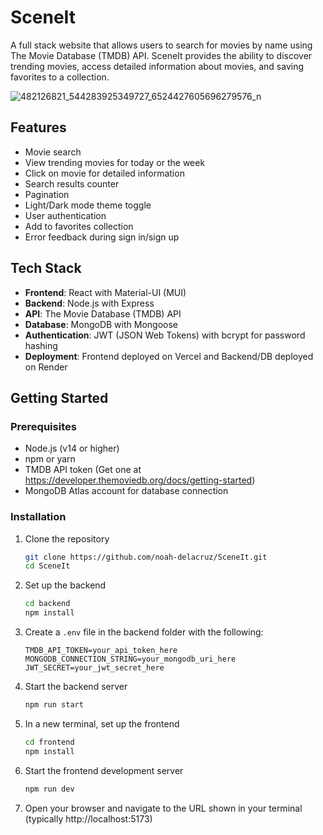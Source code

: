 # SceneIt

A full stack website that allows users to search for movies by name using The Movie Database (TMDB) API. SceneIt provides the ability to discover trending movies, access detailed information about movies, and saving favorites to a collection.

![482126821_544283925349727_6524427605696279576_n](https://github.com/user-attachments/assets/0adc8bc1-1fba-4598-ac87-d065b49ed3a0)


## Features

-   Movie search
-   View trending movies for today or the week
-   Click on movie for detailed information
-   Search results counter
-   Pagination
-   Light/Dark mode theme toggle
-   User authentication
-   Add to favorites collection
-   Error feedback during sign in/sign up

## Tech Stack

-   **Frontend**: React with Material-UI (MUI)
-   **Backend**: Node.js with Express
-   **API**: The Movie Database (TMDB) API
-   **Database**: MongoDB with Mongoose
-   **Authentication**: JWT (JSON Web Tokens) with bcrypt for password hashing
-   **Deployment**: Frontend deployed on Vercel and Backend/DB deployed on Render

## Getting Started

### Prerequisites

-   Node.js (v14 or higher)
-   npm or yarn
-   TMDB API token (Get one at https://developer.themoviedb.org/docs/getting-started)
-   MongoDB Atlas account for database connection

### Installation

1. Clone the repository

    ```bash
    git clone https://github.com/noah-delacruz/SceneIt.git
    cd SceneIt
    ```

2. Set up the backend

    ```bash
    cd backend
    npm install
    ```

3. Create a `.env` file in the backend folder with the following:

    ```
    TMDB_API_TOKEN=your_api_token_here
    MONGODB_CONNECTION_STRING=your_mongodb_uri_here
    JWT_SECRET=your_jwt_secret_here
    ```

4. Start the backend server

    ```bash
    npm run start
    ```

5. In a new terminal, set up the frontend

    ```bash
    cd frontend
    npm install
    ```

6. Start the frontend development server

    ```bash
    npm run dev
    ```

7. Open your browser and navigate to the URL shown in your terminal (typically http://localhost:5173)

